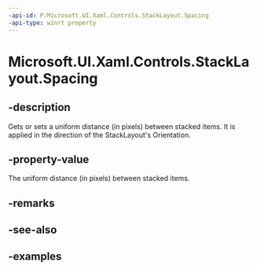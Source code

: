 ```yaml
---
-api-id: P:Microsoft.UI.Xaml.Controls.StackLayout.Spacing
-api-type: winrt property
---
```


# Microsoft.UI.Xaml.Controls.StackLayout.Spacing

<!--
public double Spacing { get; set; }
-->

## -description

Gets or sets a uniform distance (in pixels) between stacked items. It is applied in the direction of the StackLayout's Orientation.

## -property-value

The uniform distance (in pixels) between stacked items.

## -remarks

## -see-also

## -examples

